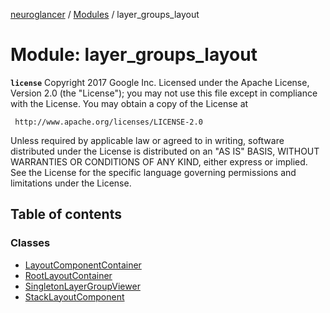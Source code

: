 [neuroglancer](../README.md) / [Modules](../modules.md) / layer\_groups\_layout

# Module: layer\_groups\_layout

**`license`**
Copyright 2017 Google Inc.
Licensed under the Apache License, Version 2.0 (the "License");
you may not use this file except in compliance with the License.
You may obtain a copy of the License at

     http://www.apache.org/licenses/LICENSE-2.0

Unless required by applicable law or agreed to in writing, software
distributed under the License is distributed on an "AS IS" BASIS,
WITHOUT WARRANTIES OR CONDITIONS OF ANY KIND, either express or implied.
See the License for the specific language governing permissions and
limitations under the License.

## Table of contents

### Classes

- [LayoutComponentContainer](../classes/layer_groups_layout.LayoutComponentContainer.md)
- [RootLayoutContainer](../classes/layer_groups_layout.RootLayoutContainer.md)
- [SingletonLayerGroupViewer](../classes/layer_groups_layout.SingletonLayerGroupViewer.md)
- [StackLayoutComponent](../classes/layer_groups_layout.StackLayoutComponent.md)
